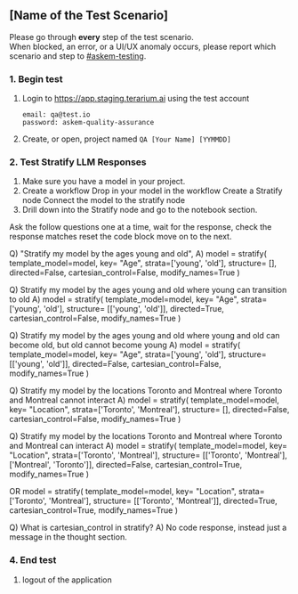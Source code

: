 ## [Name of the Test Scenario]
Please go through __every__ step of the test scenario.\
When blocked, an error, or a UI/UX anomaly occurs, please report which scenario and step to [\#askem-testing](https://unchartedsoftware.slack.com/archives/C06FGLXB2CE).

### 1. Begin test
1. Login to https://app.staging.terarium.ai using the test account
    ```
    email: qa@test.io
    password: askem-quality-assurance
    ```
2. Create, or open, project named `QA [Your Name] [YYMMDD]`

### 2. Test Stratify LLM Responses
1. Make sure you have a model in your project.
2. Create a workflow
    Drop in your model in the workflow
    Create a Stratify node
    Connect the model to the stratify node
3. Drill down into the Stratify node and go to the notebook section.

Ask the follow questions one at a time, wait for the response, check the response matches
reset the code block move on to the next.

Q) "Stratify my model by the ages young and old",
A) 
model = stratify(
    template_model=model,
    key= "Age",
    strata=['young', 'old'],
    structure= [],
    directed=False,
    cartesian_control=False,
    modify_names=True
)

Q) Stratify my model by the ages young and old where young can transition to old
A) 
model = stratify(
    template_model=model,
    key= "Age",
    strata=['young', 'old'],
    structure= [['young', 'old']],
    directed=True,
    cartesian_control=False,
    modify_names=True
)

Q) Stratify my model by the ages young and old where young and old can become old, but old cannot become young
A) 
model = stratify(
    template_model=model,
    key= "Age",
    strata=['young', 'old'],
    structure= [['young', 'old']],
    directed=False,
    cartesian_control=False,
    modify_names=True
)

Q) Stratify my model by the locations Toronto and Montreal where Toronto and Montreal cannot interact
A) 
model = stratify(
    template_model=model,
    key= "Location",
    strata=['Toronto', 'Montreal'],
    structure= [],
    directed=False,
    cartesian_control=False,
    modify_names=True
)

Q) Stratify my model by the locations Toronto and Montreal where Toronto and Montreal can interact
A) 
model = stratify(
    template_model=model,
    key= "Location",
    strata=['Toronto', 'Montreal'],
    structure= [['Toronto', 'Montreal'], ['Montreal', 'Toronto']],
    directed=False,
    cartesian_control=True,
    modify_names=True
)

OR
model = stratify(
    template_model=model,
    key= "Location",
    strata=['Toronto', 'Montreal'],
    structure= [['Toronto', 'Montreal']],
    directed=True,
    cartesian_control=True,
    modify_names=True
)

Q) What is cartesian_control in stratify?
A)
No code response, instead just a message in the thought section.


### 4. End test
1. logout of the application 
